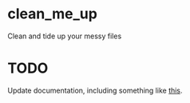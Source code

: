 # clean_me_up
Clean and tide up your messy files

# TODO
Update documentation, including something like [this](https://dev.to/kelli/demo-your-app-in-your-github-readme-with-an-animated-gif-2o3c).
